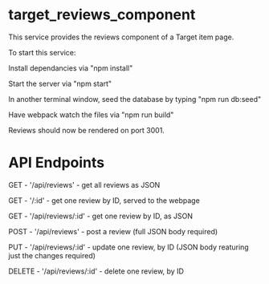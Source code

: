 # target_reviews_component

This service provides the reviews component of a Target item page.

To start this service:

Install dependancies via "npm install"

Start the server via "npm start"

In another terminal window, seed the database by typing "npm run db:seed"

Have webpack watch the files via "npm run build"

Reviews should now be rendered on port 3001.

# API Endpoints

GET - '/api/reviews' - get all reviews as JSON

GET - '/:id' - get one review by ID, served to the webpage

GET - '/api/reviews/:id' - get one review by ID, as JSON

POST - '/api/reviews' - post a review (full JSON body required)

PUT - '/api/reviews/:id' - update one review, by ID (JSON body reaturing just the changes required)

DELETE - '/api/reviews/:id' - delete one review, by ID